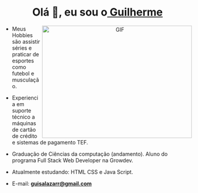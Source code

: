 
<h1 align="center">Olá 👋, eu sou o<a href="https://github.com/Guisalazarr" target="blank">
Guilherme</a></h1>

<a target="_blank" align="center">
  <img align="right" top="500" height="300" width="400" alt="GIF" src="https://media.giphy.com/media/SWoSkN6DxTszqIKEqv/giphy.gif">
</a>

- Meus Hobbies são assistir séries e praticar de esportes como futebol e musculação.

- Experiencia em suporte técnico a máquinas de cartão de crédito e sistemas de pagamento TEF.

- Graduação de Ciências da computação (andamento). 
 Aluno do programa Full Stack Web Developer na Growdev.

- Atualmente estudando: HTML CSS e Java Script.

- E-mail: **guisalazarr@gmail.com**
